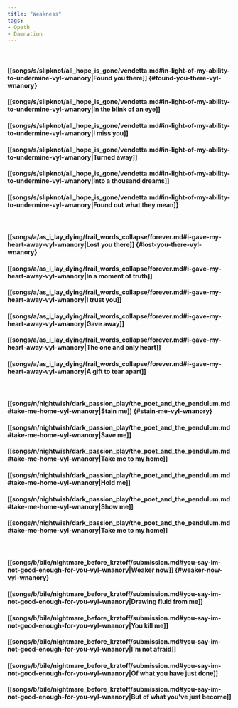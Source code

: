 ```yaml
---
title: "Weakness"
tags:
- Opeth
- Damnation
---
```

&nbsp;
#### [[songs/s/slipknot/all_hope_is_gone/vendetta.md#in-light-of-my-ability-to-undermine-vyl-wnanory|Found you there]] {#found-you-there-vyl-wnanory}
#### [[songs/s/slipknot/all_hope_is_gone/vendetta.md#in-light-of-my-ability-to-undermine-vyl-wnanory|In the blink of an eye]]
#### [[songs/s/slipknot/all_hope_is_gone/vendetta.md#in-light-of-my-ability-to-undermine-vyl-wnanory|I miss you]]
#### [[songs/s/slipknot/all_hope_is_gone/vendetta.md#in-light-of-my-ability-to-undermine-vyl-wnanory|Turned away]]
#### [[songs/s/slipknot/all_hope_is_gone/vendetta.md#in-light-of-my-ability-to-undermine-vyl-wnanory|Into a thousand dreams]]
#### [[songs/s/slipknot/all_hope_is_gone/vendetta.md#in-light-of-my-ability-to-undermine-vyl-wnanory|Found out what they mean]]
&nbsp;
#### [[songs/a/as_i_lay_dying/frail_words_collapse/forever.md#i-gave-my-heart-away-vyl-wnanory|Lost you there]] {#lost-you-there-vyl-wnanory}
#### [[songs/a/as_i_lay_dying/frail_words_collapse/forever.md#i-gave-my-heart-away-vyl-wnanory|In a moment of truth]]
#### [[songs/a/as_i_lay_dying/frail_words_collapse/forever.md#i-gave-my-heart-away-vyl-wnanory|I trust you]]
#### [[songs/a/as_i_lay_dying/frail_words_collapse/forever.md#i-gave-my-heart-away-vyl-wnanory|Gave away]]
#### [[songs/a/as_i_lay_dying/frail_words_collapse/forever.md#i-gave-my-heart-away-vyl-wnanory|The one and only heart]]
#### [[songs/a/as_i_lay_dying/frail_words_collapse/forever.md#i-gave-my-heart-away-vyl-wnanory|A gift to tear apart]]
&nbsp;
#### [[songs/n/nightwish/dark_passion_play/the_poet_and_the_pendulum.md#take-me-home-vyl-wnanory|Stain me]] {#stain-me-vyl-wnanory}
#### [[songs/n/nightwish/dark_passion_play/the_poet_and_the_pendulum.md#take-me-home-vyl-wnanory|Save me]]
#### [[songs/n/nightwish/dark_passion_play/the_poet_and_the_pendulum.md#take-me-home-vyl-wnanory|Take me to my home]]
#### [[songs/n/nightwish/dark_passion_play/the_poet_and_the_pendulum.md#take-me-home-vyl-wnanory|Hold me]]
#### [[songs/n/nightwish/dark_passion_play/the_poet_and_the_pendulum.md#take-me-home-vyl-wnanory|Show me]]
#### [[songs/n/nightwish/dark_passion_play/the_poet_and_the_pendulum.md#take-me-home-vyl-wnanory|Take me to my home]]
&nbsp;
#### [[songs/b/bile/nightmare_before_krztoff/submission.md#you-say-im-not-good-enough-for-you-vyl-wnanory|Weaker now]] {#weaker-now-vyl-wnanory}
#### [[songs/b/bile/nightmare_before_krztoff/submission.md#you-say-im-not-good-enough-for-you-vyl-wnanory|Drawing fluid from me]]
#### [[songs/b/bile/nightmare_before_krztoff/submission.md#you-say-im-not-good-enough-for-you-vyl-wnanory|You kill me]]
#### [[songs/b/bile/nightmare_before_krztoff/submission.md#you-say-im-not-good-enough-for-you-vyl-wnanory|I'm not afraid]]
#### [[songs/b/bile/nightmare_before_krztoff/submission.md#you-say-im-not-good-enough-for-you-vyl-wnanory|Of what you have just done]]
#### [[songs/b/bile/nightmare_before_krztoff/submission.md#you-say-im-not-good-enough-for-you-vyl-wnanory|But of what you've just become]]
